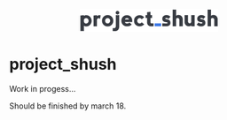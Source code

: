 <div align="center"><img src ="assets/images/250x250_color.png"/></div>

# project_shush

Work in progess...

Should be finished by march 18.
